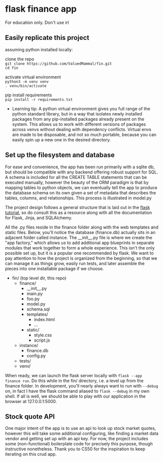 # flask finance app
For education only. Don't use irl  

## Easily replicate this project
assuming python installed locally:  

clone the repo  
`git clone https://github.com/ValuedMammal/fin.git`  
`cd fin`  

activate virtual environment  
`python3 -m venv venv`  
`. venv/bin/activate`  

pip install requirements  
`pip install -r requirements.txt`  

* Learning tip: A python virtual environment gives you full range of the python standard library, but in a way that isolates newly installed packages from any pip-installed packages already present on the system. This allows us to work with different versions of packages across venvs without dealing with dependency conflicts. Virtual envs are made to be disposable, and not so much portable, because you can easily spin up a new one in the desired directory.

## Set up the filesystem and database
For ease and convenience, the app has been run primarily with a sqlite db, but should be compatible with any backend offering robust support for SQL. A schema is included for all the CREATE TABLE statements that can be executed manually, however the beauty of the ORM paradigm is that by mapping tables to python objects, we can eventually tell the app to produce the database schema on its own given a set of metadata that describes the tables, columns, and relationships. This process is illustrated in model.py

The project design follows a general structure that is laid out in the [flask tutorial](https://flask.palletsprojects.com/en/2.2.x/tutorial/), so do consult this as a resource along with all the documentation for Flask, Jinja, and SQLAlchemy.

All the .py files reside in the finance folder along with the web templates and static files. Below, you'll notice the database (finance.db) actually sits in an adjacent folder called instance. The \_\_init\_\_.py file is where we create the "app factory," which allows us to add additional app blueprints in separate modules that work together to form a whole experience. This isn't the only possible set up, but it is a popular one recommended by flask. We want to pay attention to how the project is organized from the beginning, so that we can manage it as things grow, easily run tests, and later assemble the pieces into one installable package if we choose.

- fin/ (top level dir, this repo)  
  - finance/
    - \_\_init\_\_.py  
    - main.py  
    - foo.py  
    - model.py  
    - schema.sql  
    - templates/
      - index.html  
      - ...  
    - static/
      - style.css  
      - script.js  
  - instance/
    - finance.db  
    - config.py  
  - tests/  
  - venv/  

When ready, we can launch the flask server locally with `flask --app finance run`. Do this while in the fin/ directory, i.e. a level up from the finance folder. In development, you'll nearly always want to run with `--debug` on, in fact I have the flask command aliased to `flask --debug` in my own shell. If all is well, we should be able to play with our application in the browser at 127.0.0.1:5000.

## Stock quote API
One major intent of the app is to use an api to look up stock market quotes, however this will take some additional configuring, like finding a market data vendor and getting set up with an api key. For now, the project includes some (non-functional) boilerplate code for precisely this purpose, though instructive nonetheless. Thank you to CS50 for the inspiration to keep iterating on this crud app.
